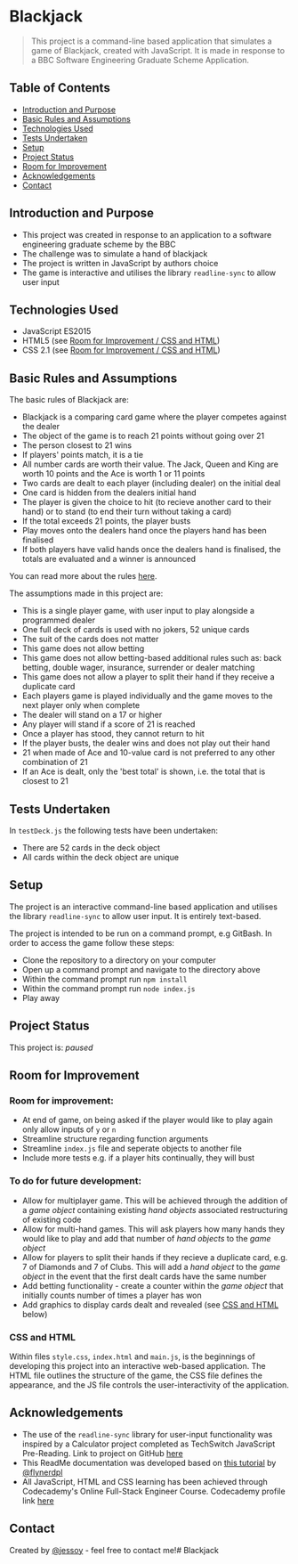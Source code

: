 # Blackjack
> This project is a command-line based application that simulates a game of Blackjack, created with JavaScript. It is made in response to a BBC Software Engineering Graduate Scheme Application.


## Table of Contents
* [Introduction and Purpose](#general-information)
* [Basic Rules and Assumptions](#features)
* [Technologies Used](#technologies-used)
* [Tests Undertaken](#screenshots)
* [Setup](#setup) 
* [Project Status](#project-status)
* [Room for Improvement](#room-for-improvement)
* [Acknowledgements](#acknowledgements)
* [Contact](#contact)


## Introduction and Purpose
- This project was created in response to an application to a software engineering graduate scheme by the BBC
- The challenge was to simulate a hand of blackjack   
- The project is written in JavaScript by authors choice
- The game is interactive and utilises the library `readline-sync` to allow user input


## Technologies Used
- JavaScript ES2015
- HTML5 (see [Room for Improvement / CSS and HTML](#room-for-improvement))
- CSS 2.1  (see [Room for Improvement / CSS and HTML](#room-for-improvement))


## Basic Rules and Assumptions
The basic rules of Blackjack are:
- Blackjack is a comparing card game where the player competes against the dealer
- The object of the game is to reach 21 points without going over 21
- The person closest to 21 wins
- If players' points match, it is a tie
- All number cards are worth their value. The Jack, Queen and King are worth 10 points and the Ace is worth 1 or 11 points  
- Two cards are dealt to each player (including dealer) on the initial deal
- One card is hidden from the dealers initial hand  
- The player is given the choice to hit (to recieve another card to their hand) or to stand (to end their turn without taking a card)
- If the total exceeds 21 points, the player busts
- Play moves onto the dealers hand once the players hand has been finalised
- If both players have valid hands once the dealers hand is finalised, the totals are evaluated and a winner is announced

You can read more about the rules [here](https://en.wikipedia.org/wiki/Blackjack).


The assumptions made in this project are:
- This is a single player game, with user input to play alongside a programmed dealer
- One full deck of cards is used with no jokers, 52 unique cards 
- The suit of the cards does not matter
- This game does not allow betting
- This game does not allow betting-based additional rules such as: back betting, double wager, insurance, surrender or dealer matching
- This game does not allow a player to split their hand if they receive a duplicate card 
- Each players game is played individually and the game moves to the next player only when complete
- The dealer will stand on a 17 or higher
- Any player will stand if a score of 21 is reached
- Once a player has stood, they cannot return to hit 
- If the player busts, the dealer wins and does not play out their hand
- 21 when made of Ace and 10-value card is not preferred to any other combination of 21
- If an Ace is dealt, only the 'best total' is shown, i.e. the total that is closest to 21


## Tests Undertaken
In `testDeck.js` the following tests have been undertaken:
- There are 52 cards in the deck object 
- All cards within the deck object are unique


## Setup
<!--What are the project requirements/dependencies? Where are they listed? A requirements.txt or a Pipfile.lock file perhaps? Where is it located?

Proceed to describe how to install / setup one's local environment / get started with the project. -->

The project is an interactive command-line based application and utilises the library `readline-sync` to allow user input. It is entirely text-based.

The project is intended to be run on a command prompt, e.g GitBash. In order to access the game follow these steps:
- <!-- Download code `index.js` +`deck.js` --> Clone the repository to a directory on your computer 
- Open up a command prompt and navigate to the directory above
- Within the command prompt run `npm install`
- Within the command prompt run `node index.js`
- Play away


## Project Status
This project is: _paused_


## Room for Improvement

### Room for improvement:
- At end of game, on being asked if the player would like to play again only allow inputs of `y` or `n`
- Streamline structure regarding function arguments
- Streamline `index.js` file and seperate objects to another file
- Include more tests e.g. if a player hits continually, they will bust

### To do for future development:
- Allow for multiplayer game. This will be achieved through the addition of a _game object_ containing existing _hand objects_ associated restructuring of existing code
- Allow for multi-hand games. This will ask players how many hands they would like to play and add that number of _hand objects_ to the _game object_
- Allow for players to split their hands if they recieve a duplicate card, e.g. 7 of Diamonds and 7 of Clubs. This will add a _hand object_ to the _game object_ in the event that the first dealt cards have the same number
- Add betting functionality - create a counter within the _game object_ that initially counts number of times a player has won 
- Add graphics to display cards dealt and revealed (see [CSS and HTML](#room-for-improvement) below)

### CSS and HTML  
Within files `style.css`, `index.html` and `main.js`, is the beginnings of developing this project into an interactive web-based application. The HTML file outlines the structure of the game, the CSS file defines the appearance, and the JS file controls the user-interactivity of the application.

<!-- 
- Add graphics to display the cards dealt in HTML and CSS. 
-->

## Acknowledgements

- The use of the `readline-sync` library for user-input functionality was inspired by a Calculator project completed as TechSwitch JavaScript Pre-Reading. Link to project on GitHub [here](https://github.com/jessoy/Coding-Portfolio/tree/main/Calculator)
- This ReadMe documentation was developed based on [this tutorial](https://bulldogjob.com/news/449-how-to-write-a-good-readme-for-your-github-project) by [@flynerdpl](https://www.flynerd.pl/)
- All JavaScript, HTML and CSS learning has been achieved through Codecademy's Online Full-Stack Engineer Course. Codecademy profile link [here](https://www.codecademy.com/profiles/ruby4783957706)


## Contact
Created by [@jessoy](https://github.com/jessoy) - feel free to contact me!# Blackjack
